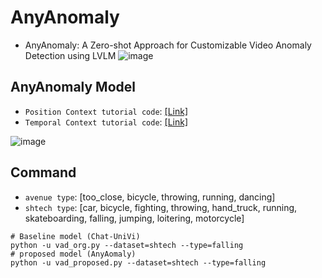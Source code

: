 # AnyAnomaly
- AnyAnomaly: A Zero-shot Approach for Customizable Video Anomaly Detection using LVLM
![image](https://github.com/user-attachments/assets/12201aec-c562-4884-941d-591318ef5da2)

## AnyAnomaly Model
- ```Position Context tutorial code```: [[Link]](https://github.com/SkiddieAhn/Preparation-AnyAnomaly/blob/main/tutorial_tc.ipynb)    
- ```Temporal Context tutorial code```: [[Link]](https://github.com/SkiddieAhn/Preparation-AnyAnomaly/blob/main/tutorial_tc.ipynb)
  
![image](https://github.com/user-attachments/assets/f621d667-6079-41ce-8401-3441b9d4b8da)

## Command
- ```avenue type```: [too_close, bicycle, throwing, running, dancing]
- ```shtech type```: [car, bicycle, fighting, throwing, hand_truck, running, skateboarding, falling, jumping, loitering, motorcycle]
```Shell
# Baseline model (Chat-UniVi)
python -u vad_org.py --dataset=shtech --type=falling 
# proposed model (AnyAomaly)
python -u vad_proposed.py --dataset=shtech --type=falling 
```
